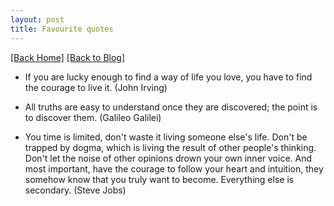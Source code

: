 ```yaml
---
layout: post
title: Favourite quotes 
---  
```

[[Back Home]](/)  [[Back to Blog]](/blogs/post)   


* If you are lucky enough to find a way of life you love, you have to find the courage to live it. (John Irving) 

* All truths are easy to understand once they are discovered; the point is to discover them. (Galileo Galilei)

* You time is limited, don't waste it living someone else's life. Don't be trapped by dogma, which is living the result of other people's thinking. Don't let the noise of other opinions drown your own inner voice. And most important, have the courage to follow your heart and intuition, they somehow know that you truly want to become. Everything else is secondary. (Steve Jobs)